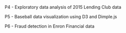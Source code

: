 
P4 - Exploratory data analysis of 2015 Lending Club data 

P5 - Baseball data visualization using D3 and Dimple.js 

P6 - Fraud detection in Enron Financial data  
